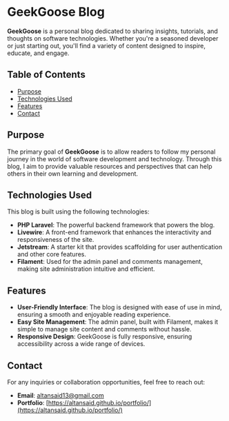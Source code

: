 # GeekGoose Blog

**GeekGoose** is a personal blog dedicated to sharing insights, tutorials, and thoughts on software technologies. Whether you're a seasoned developer or just starting out, you'll find a variety of content designed to inspire, educate, and engage.

## Table of Contents

- [Purpose](#purpose)
- [Technologies Used](#technologies-used)
- [Features](#features)
- [Contact](#contact)

## Purpose

The primary goal of **GeekGoose** is to allow readers to follow my personal journey in the world of software development and technology. Through this blog, I aim to provide valuable resources and perspectives that can help others in their own learning and development.

## Technologies Used

This blog is built using the following technologies:

- **PHP Laravel**: The powerful backend framework that powers the blog.
- **Livewire**: A front-end framework that enhances the interactivity and responsiveness of the site.
- **Jetstream**: A starter kit that provides scaffolding for user authentication and other core features.
- **Filament**: Used for the admin panel and comments management, making site administration intuitive and efficient.

## Features

- **User-Friendly Interface**: The blog is designed with ease of use in mind, ensuring a smooth and enjoyable reading experience.
- **Easy Site Management**: The admin panel, built with Filament, makes it simple to manage site content and comments without hassle.
- **Responsive Design**: GeekGoose is fully responsive, ensuring accessibility across a wide range of devices.

## Contact

For any inquiries or collaboration opportunities, feel free to reach out:

- **Email**: [altansaid13@gmail.com](mailto:altansaid13@gmail.com)
- **Portfolio**: [https://altansaid.github.io/portfolio/](https://altansaid.github.io/portfolio/)
